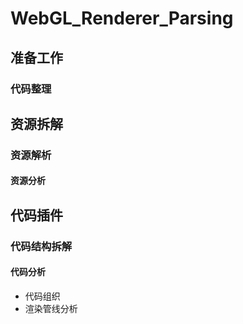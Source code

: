# WebGL_Renderer_Parsing

## 准备工作

### 代码整理

## 资源拆解

### 资源解析

#### 资源分析

## 代码插件

### 代码结构拆解

#### 代码分析
- 代码组织
- 渲染管线分析

